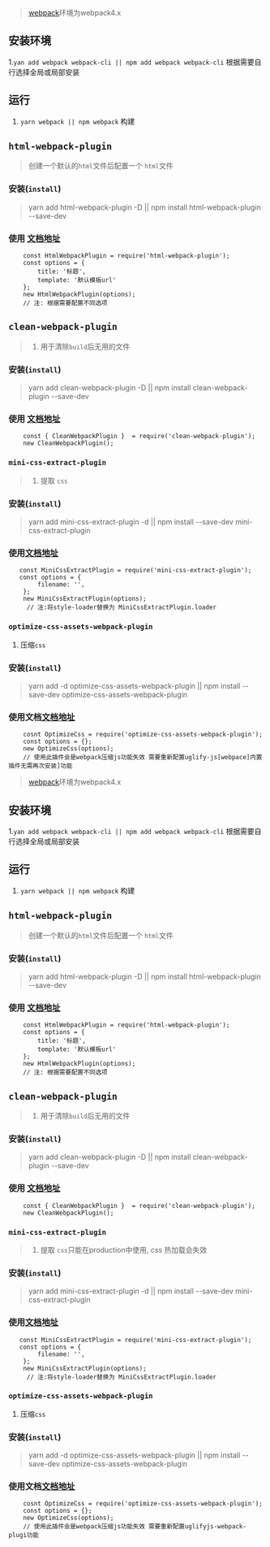 >[webpack](https://www.webpackjs.com/ '文档地址')环境为webpack4.x
## 安装环境
1.``` yan add webpack webpack-cli || npm add webpack webpack-cli ``` 根据需要自行选择全局或局部安装

## 运行
1. ``` yarn webpack || npm webpack ``` 构建

## ``` html-webpack-plugin ```
> 创建一个默认的```html```文件后配置一个 ```html```文件

### 安装(```install```)
> yarn add html-webpack-plugin -D || npm install html-webpack-plugin  --save-dev
### 使用 [文档地址](https://github.com/jantimon/html-webpack-plugin 'github')
```
    const HtmlWebpackPlugin = require('html-webpack-plugin');
    const options = {
        title: '标题',
        template: '默认模板url'
    };
    new HtmlWebpackPlugin(options);
    // 注: 根据需要配置不同选项
```

## ```clean-webpack-plugin```
>1. 用于清除```build```后无用的文件  

### 安装(```install```)
> yarn add clean-webpack-plugin -D || npm install clean-webpack-plugin --save-dev
### 使用 [文档地址](https://github.com/johnagan/clean-webpack-plugin 'github')
```
    const { CleanWebpackPlugin }  = require('clean-webpack-plugin');
    new CleanWebpackPlugin();
```

### ```mini-css-extract-plugin```
> 1. 提取 ```css```
### 安装(```install```)
> yarn add mini-css-extract-plugin -d || npm install --save-dev mini-css-extract-plugin
### 使用[文档地址](https://github.com/webpack-contrib/mini-css-extract-plugin 'github')
```
   const MiniCssExtractPlugin = require('mini-css-extract-plugin');
   const options = {
        filename: '',
    };
    new MiniCssExtractPlugin(options);
     // 注:将style-loader替换为 MiniCssExtractPlugin.loader
```
### ```optimize-css-assets-webpack-plugin```
1. 压缩```css```
### 安装(```install```)
> yarn add -d optimize-css-assets-webpack-plugin
 || npm install --save-dev optimize-css-assets-webpack-plugin

### 使用文档[文档地址](https://github.com/NMFR/optimize-css-assets-webpack-plugin 'github')
```
    cosnt OptimizeCss = require('optimize-css-assets-webpack-plugin');
    const options = {};
    new OptimizeCss(options);
    // 使用此插件会是webpack压缩js功能失效 需要重新配置uglify-js[webpace]内置插件无需再次安装]功能
```





>[webpack](https://www.webpackjs.com/ '文档地址')环境为webpack4.x
## 安装环境
1.``` yan add webpack webpack-cli || npm add webpack webpack-cli ``` 根据需要自行选择全局或局部安装

## 运行
1. ``` yarn webpack || npm webpack ``` 构建

## ``` html-webpack-plugin ```
> 创建一个默认的```html```文件后配置一个 ```html```文件

### 安装(```install```)
> yarn add html-webpack-plugin -D || npm install html-webpack-plugin  --save-dev
### 使用 [文档地址](https://github.com/jantimon/html-webpack-plugin 'github')
```
    const HtmlWebpackPlugin = require('html-webpack-plugin');
    const options = {
        title: '标题',
        template: '默认模板url'
    };
    new HtmlWebpackPlugin(options);
    // 注: 根据需要配置不同选项
```

## ```clean-webpack-plugin```
>1. 用于清除```build```后无用的文件  

### 安装(```install```)
> yarn add clean-webpack-plugin -D || npm install clean-webpack-plugin --save-dev
### 使用 [文档地址](https://github.com/johnagan/clean-webpack-plugin 'github')
```
    const { CleanWebpackPlugin }  = require('clean-webpack-plugin');
    new CleanWebpackPlugin();
```

### ```mini-css-extract-plugin```
> 1. 提取 ```css```只能在production中使用, css 热加载会失效
### 安装(```install```)
> yarn add mini-css-extract-plugin -d || npm install --save-dev mini-css-extract-plugin
### 使用[文档地址](https://github.com/webpack-contrib/mini-css-extract-plugin 'github')
```
   const MiniCssExtractPlugin = require('mini-css-extract-plugin');
   const options = {
        filename: '',
    };
    new MiniCssExtractPlugin(options);
     // 注:将style-loader替换为 MiniCssExtractPlugin.loader
```
### ```optimize-css-assets-webpack-plugin```
1. 压缩```css```
### 安装(```install```)
> yarn add -d optimize-css-assets-webpack-plugin
 || npm install --save-dev optimize-css-assets-webpack-plugin

### 使用文档[文档地址](https://github.com/NMFR/optimize-css-assets-webpack-plugin 'github')
```
    cosnt OptimizeCss = require('optimize-css-assets-webpack-plugin');
    const options = {};
    new OptimizeCss(options);
    // 使用此插件会是webpack压缩js功能失效 需要重新配置uglifyjs-webpack-plugi功能
```





